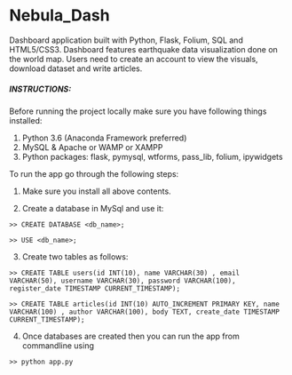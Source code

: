 # Nebula_Dash
Dashboard application built with Python, Flask, Folium, SQL and HTML5/CSS3. Dashboard features earthquake data visualization done on the world map. Users need to create an account to view the visuals, download dataset and write articles.

##### INSTRUCTIONS:

Before running the project locally make sure you have following things installed:
1. Python 3.6 (Anaconda Framework preferred)
2. MySQL & Apache or WAMP or XAMPP
3. Python packages:
  flask, pymysql, wtforms, pass_lib, folium, ipywidgets
  

To run the app go through the following steps:
1. Make sure you install all above contents.

2. Create a database in MySql and use it:
```
>> CREATE DATABASE <db_name>;

>> USE <db_name>;
```

3. Create two tables as follows:
```
>> CREATE TABLE users(id INT(10), name VARCHAR(30) , email VARCHAR(50), username VARCHAR(30), password VARCHAR(100), register_date TIMESTAMP CURRENT_TIMESTAMP);

>> CREATE TABLE articles(id INT(10) AUTO_INCREMENT PRIMARY KEY, name VARCHAR(100) , author VARCHAR(100), body TEXT, create_date TIMESTAMP CURRENT_TIMESTAMP);
```

4. Once databases are created then you can run the app from commandline using
  ```
>> python app.py
```
